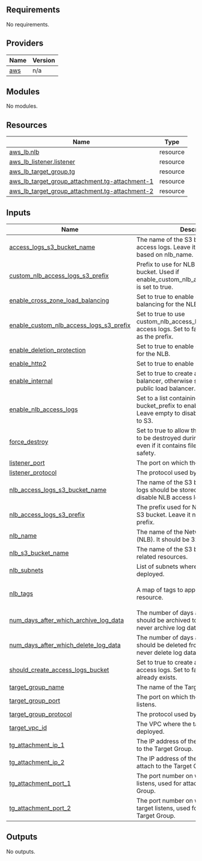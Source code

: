 ## Requirements

No requirements.

## Providers

| Name | Version |
|------|---------|
| <a name="provider_aws"></a> [aws](#provider\_aws) | n/a |

## Modules

No modules.

## Resources

| Name | Type |
|------|------|
| [aws_lb.nlb](https://registry.terraform.io/providers/hashicorp/aws/latest/docs/resources/lb) | resource |
| [aws_lb_listener.listener](https://registry.terraform.io/providers/hashicorp/aws/latest/docs/resources/lb_listener) | resource |
| [aws_lb_target_group.tg](https://registry.terraform.io/providers/hashicorp/aws/latest/docs/resources/lb_target_group) | resource |
| [aws_lb_target_group_attachment.tg-attachment-1](https://registry.terraform.io/providers/hashicorp/aws/latest/docs/resources/lb_target_group_attachment) | resource |
| [aws_lb_target_group_attachment.tg-attachment-2](https://registry.terraform.io/providers/hashicorp/aws/latest/docs/resources/lb_target_group_attachment) | resource |

## Inputs

| Name | Description | Type | Default | Required |
|------|-------------|------|---------|:--------:|
| <a name="input_access_logs_s3_bucket_name"></a> [access\_logs\_s3\_bucket\_name](#input\_access\_logs\_s3\_bucket\_name) | The name of the S3 bucket for storing NLB access logs. Leave it null to auto-generate based on nlb\_name. | `string` | `null` | no |
| <a name="input_custom_nlb_access_logs_s3_prefix"></a> [custom\_nlb\_access\_logs\_s3\_prefix](#input\_custom\_nlb\_access\_logs\_s3\_prefix) | Prefix to use for NLB access logs in the S3 bucket. Used if enable\_custom\_nlb\_access\_logs\_s3\_prefix is set to true. | `string` | `null` | no |
| <a name="input_enable_cross_zone_load_balancing"></a> [enable\_cross\_zone\_load\_balancing](#input\_enable\_cross\_zone\_load\_balancing) | Set to true to enable cross-zone load balancing for the NLB. | `bool` | `false` | no |
| <a name="input_enable_custom_nlb_access_logs_s3_prefix"></a> [enable\_custom\_nlb\_access\_logs\_s3\_prefix](#input\_enable\_custom\_nlb\_access\_logs\_s3\_prefix) | Set to true to use custom\_nlb\_access\_logs\_s3\_prefix for access logs. Set to false to use nlb\_name as the prefix. | `bool` | `false` | no |
| <a name="input_enable_deletion_protection"></a> [enable\_deletion\_protection](#input\_enable\_deletion\_protection) | Set to true to enable deletion protection for the NLB. | `bool` | `false` | no |
| <a name="input_enable_http2"></a> [enable\_http2](#input\_enable\_http2) | Set to true to enable HTTP/2 for the NLB. | `bool` | `false` | no |
| <a name="input_enable_internal"></a> [enable\_internal](#input\_enable\_internal) | Set to true to create an internal load balancer, otherwise set to false for a public load balancer. | `bool` | `true` | no |
| <a name="input_enable_nlb_access_logs"></a> [enable\_nlb\_access\_logs](#input\_enable\_nlb\_access\_logs) | Set to a list containing bucket\_name and bucket\_prefix to enable NLB access logs. Leave empty to disable NLB access logs to S3. | `list(any)` | `[]` | no |
| <a name="input_force_destroy"></a> [force\_destroy](#input\_force\_destroy) | Set to true to allow the access logs bucket to be destroyed during Terraform destroy, even if it contains files. Set to false for safety. | `bool` | `false` | no |
| <a name="input_listener_port"></a> [listener\_port](#input\_listener\_port) | The port on which the listener listens. | `string` | `"80"` | no |
| <a name="input_listener_protocol"></a> [listener\_protocol](#input\_listener\_protocol) | The protocol used by the listener. | `string` | `"HTTP"` | no |
| <a name="input_nlb_access_logs_s3_bucket_name"></a> [nlb\_access\_logs\_s3\_bucket\_name](#input\_nlb\_access\_logs\_s3\_bucket\_name) | The name of the S3 bucket where NLB logs should be stored. Leave empty to disable NLB access logs. | `string` | `null` | no |
| <a name="input_nlb_access_logs_s3_prefix"></a> [nlb\_access\_logs\_s3\_prefix](#input\_nlb\_access\_logs\_s3\_prefix) | The prefix used for NLB access logs in the S3 bucket. Leave it null to use the default prefix. | `string` | `null` | no |
| <a name="input_nlb_name"></a> [nlb\_name](#input\_nlb\_name) | The name of the Network Load Balancer (NLB). It should be 32 characters or less. | `string` | n/a | yes |
| <a name="input_nlb_s3_bucket_name"></a> [nlb\_s3\_bucket\_name](#input\_nlb\_s3\_bucket\_name) | The name of the S3 bucket for NLB-related resources. | `string` | `null` | no |
| <a name="input_nlb_subnets"></a> [nlb\_subnets](#input\_nlb\_subnets) | List of subnets where the NLB will be deployed. | `list(string)` | n/a | yes |
| <a name="input_nlb_tags"></a> [nlb\_tags](#input\_nlb\_tags) | A map of tags to apply to the NLB resource. | `map(any)` | <pre>{<br>  "appname": "nlb"<br>}</pre> | no |
| <a name="input_num_days_after_which_archive_log_data"></a> [num\_days\_after\_which\_archive\_log\_data](#input\_num\_days\_after\_which\_archive\_log\_data) | The number of days after which log files should be archived to Glacier. Set to 0 to never archive log data. | `number` | n/a | yes |
| <a name="input_num_days_after_which_delete_log_data"></a> [num\_days\_after\_which\_delete\_log\_data](#input\_num\_days\_after\_which\_delete\_log\_data) | The number of days after which log files should be deleted from S3. Set to 0 to never delete log data. | `number` | n/a | yes |
| <a name="input_should_create_access_logs_bucket"></a> [should\_create\_access\_logs\_bucket](#input\_should\_create\_access\_logs\_bucket) | Set to true to create a new S3 bucket for access logs. Set to false if the bucket already exists. | `bool` | `true` | no |
| <a name="input_target_group_name"></a> [target\_group\_name](#input\_target\_group\_name) | The name of the Target Group. | `any` | n/a | yes |
| <a name="input_target_group_port"></a> [target\_group\_port](#input\_target\_group\_port) | The port on which the Target Group listens. | `number` | `80` | no |
| <a name="input_target_group_protocol"></a> [target\_group\_protocol](#input\_target\_group\_protocol) | The protocol used by the Target Group. | `string` | `"HTTP"` | no |
| <a name="input_target_vpc_id"></a> [target\_vpc\_id](#input\_target\_vpc\_id) | The VPC where the targets' endpoints are deployed. | `string` | n/a | yes |
| <a name="input_tg_attachment_ip_1"></a> [tg\_attachment\_ip\_1](#input\_tg\_attachment\_ip\_1) | The IP address of the first target to attach to the Target Group. | `string` | n/a | yes |
| <a name="input_tg_attachment_ip_2"></a> [tg\_attachment\_ip\_2](#input\_tg\_attachment\_ip\_2) | The IP address of the second target to attach to the Target Group. | `string` | n/a | yes |
| <a name="input_tg_attachment_port_1"></a> [tg\_attachment\_port\_1](#input\_tg\_attachment\_port\_1) | The port number on which the first target listens, used for attaching to the Target Group. | `number` | n/a | yes |
| <a name="input_tg_attachment_port_2"></a> [tg\_attachment\_port\_2](#input\_tg\_attachment\_port\_2) | The port number on which the second target listens, used for attaching to the Target Group. | `number` | n/a | yes |

## Outputs

No outputs.
